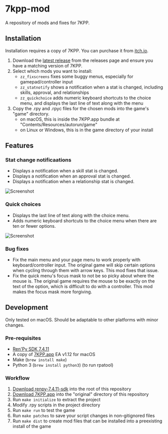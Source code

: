 # 7kpp-mod

A repository of mods and fixes for 7KPP.

## Installation

Installation requires a copy of 7KPP. You can purchase it from [itch.io][7kpp].

1. Download the [latest release][latest] from the releases page and ensure you have a matching version of 7KPP.
2. Select which mods you want to install:
   - `zz_fixscreens` fixes some buggy menus, especially for gamepad/controller input
   - `zz_statnotify` shows a notification when a stat is changed, including skills, approval, and relationships
   - `zz_quickchoice` adds numeric keyboard shortcuts to the choice menu, and displays the last line of text along with the menu
3. Copy the .rpy and .rpyc files for the chosen mods into the game's "game" directory.
   - on macOS, this is inside the 7KPP.app bundle at "Contents/Resources/autorun/game"
   - on Linux or Windows, this is in the game directory of your install

## Features

### Stat change notificaations

- Displays a notification when a skill stat is changed.
- Displays a notification when an approval stat is changed.
- Displays a notification when a relationship stat is changed.

![Screenshot](https://github.com/user-attachments/assets/cc432669-253a-4d32-b4a6-b31dc7f9830e)

### Quick choices

- Displays the last line of text along with the choice menu.
- Adds numeric keyboard shortcuts to the choice menu when there are ten or fewer options.

![Screenshot](https://github.com/user-attachments/assets/44572ac0-f91a-464d-9c7f-2ba6f296d30f)

### Bug fixes

- Fix the main menu and your page menu to work properly with keyboard/controller input. The original game will skip certain options when cycling through them with arrow keys. This mod fixes that issue.
- Fix the quick menu's focus mask to not be so picky about where the mouse is. The original game requires the mouse to be exactly on the text of the option, which is difficult to do with a controller. This mod makes the focus mask more forgiving.

## Development

Only tested on macOS. Should be adaptable to other platforms with minor changes.

### Pre-requisites

- [Ren'Py SDK 7.4.11][sdk]
- A copy of [7KPP.app][7kpp] EA v1.12 for macOS
- Make (`brew install make`)
- Python 3 (`brew install python3`) (to run rpatool)

### Workflow

1. [Download renpy-7.4.11-sdk][sdk] into the root of this repository
2. [Download 7KPP.app][7kpp] into the "original" directory of this repository
3. Run `make initialize` to extract the project
4. Modify .rpy scripts in the project directory
5. Run `make run` to test the game
6. Run `make patches` to save your script changes in non-gitignored files
7. Run `make dist` to create mod files that can be installed into a preexisting install of the game

[latest]: https://github.com/sargunv/7kpp-mod/releases/latest
[sdk]: https://www.renpy.org/release/7.4.11
[7kpp]: https://azalynestudios.itch.io/seven-kingdoms-the-princess-problem
